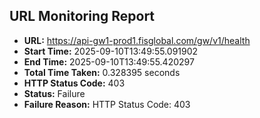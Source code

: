 ## URL Monitoring Report

- **URL:** https://api-gw1-prod1.fisglobal.com/gw/v1/health
- **Start Time:** 2025-09-10T13:49:55.091902
- **End Time:** 2025-09-10T13:49:55.420297
- **Total Time Taken:** 0.328395 seconds
- **HTTP Status Code:** 403
- **Status:** Failure
- **Failure Reason:** HTTP Status Code: 403
